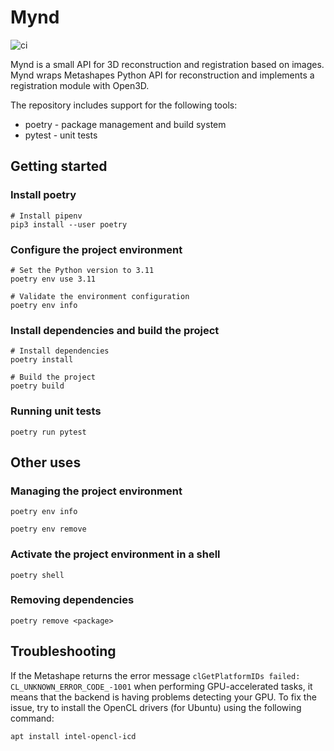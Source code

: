 # Mynd

![ci](https://github.com/markvilar/mynd/actions/workflows/ci.yml/badge.svg)

Mynd is a small API for 3D reconstruction and registration based on images. Mynd wraps
Metashapes Python API for reconstruction and implements a registration module with Open3D.

The repository includes support for the following tools:
* poetry - package management and build system
* pytest - unit tests


## Getting started

### Install poetry

```shell
# Install pipenv
pip3 install --user poetry
```

### Configure the project environment

```shell
# Set the Python version to 3.11
poetry env use 3.11

# Validate the environment configuration
poetry env info
```

### Install dependencies and build the project

```shell
# Install dependencies
poetry install

# Build the project
poetry build
```

### Running unit tests

```shell
poetry run pytest
```


## Other uses

### Managing the project environment

```shell
poetry env info
```

```shell
poetry env remove
```

### Activate the project environment in a shell

```shell
poetry shell
```

### Removing dependencies

```shell
poetry remove <package>
```

## Troubleshooting

If the Metashape returns the error message `clGetPlatformIDs failed: CL_UNKNOWN_ERROR_CODE_-1001` when performing GPU-accelerated tasks, it means that the backend is having problems detecting your GPU. To fix the issue, try to install the OpenCL drivers (for Ubuntu) using the following command:

```shell
apt install intel-opencl-icd
```
